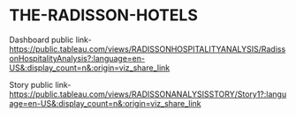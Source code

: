 # THE-RADISSON-HOTELS


Dashboard public link- https://public.tableau.com/views/RADISSONHOSPITALITYANALYSIS/RadissonHospitalityAnalysis?:language=en-US&:display_count=n&:origin=viz_share_link


Story public link-https://public.tableau.com/views/RADISSONANALYSISSTORY/Story1?:language=en-US&:display_count=n&:origin=viz_share_link
